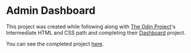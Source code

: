 # Admin Dashboard

This project was created while following along with [The Odin Project](https://www.theodinproject.com/)'s Intermediate HTML and CSS path and completing their [Dashboard](https://www.theodinproject.com/lessons/node-path-intermediate-html-and-css-admin-dashboard) project.

You can see the completed project [here](https://danoru.github.io/odin-dashboard/index.html).
